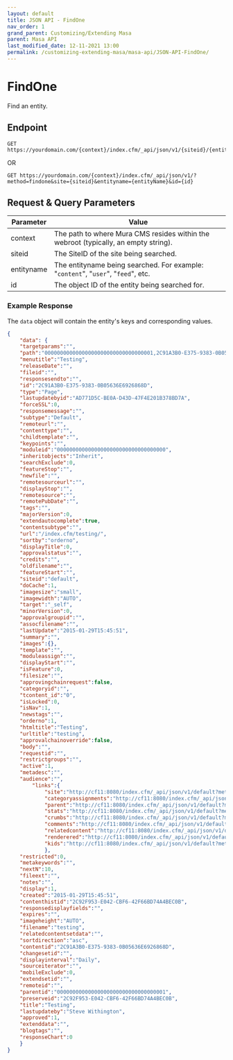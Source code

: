 ```yaml
---
layout: default
title: JSON API - FindOne
nav_order: 1
grand_parent: Customizing/Extending Masa
parent: Masa API
last_modified_date: 12-11-2021 13:00
permalink: /customizing-extending-masa/masa-api/JSON-API-FindOne/
---
```


# FindOne
Find an entity.

## Endpoint
```
GET https://yourdomain.com/{context}/index.cfm/_api/json/v1/{siteid}/{entityname}/{id}
```
OR

```
GET https://yourdomain.com/{context}/index.cfm/_api/json/v1/?method=findone&site={siteid}&entityname={entityName}&id={id}
```

## Request & Query Parameters

| Parameter  | Value                                                                               |
| ---------- | ----------------------------------------------------------------------------------- |
| context    | The path to where Mura CMS resides within the webroot (typically, an empty string). |
| siteid     | The SiteID of the site being searched.                                              |
| entityname | The entityname being searched. For example: "`content`", "`user`", "`feed`", etc.   |
| id         | The object ID of the entity being searched for.                                     |

### Example Response
The `data` object will contain the entity's keys and corresponding values.

```json
{
    "data": {
    "targetparams":"",
    "path":"00000000000000000000000000000000001,2C91A3B0-E375-9383-0B05636E6926868D",
    "menutitle":"Testing",
    "releaseDate":"",
    "fileid":"",
    "responsesendto":"",
    "id":"2C91A3B0-E375-9383-0B05636E6926868D",
    "type":"Page",
    "lastupdatebyid":"AD771D5C-BE0A-D43D-47F4E201B378BD7A",
    "forceSSL":0,
    "responsemessage":"",
    "subtype":"Default",
    "remoteurl":"",
    "contenttype":"",
    "childtemplate":"",
    "keypoints":"",
    "moduleid":"00000000000000000000000000000000000",
    "inheritobjects":"Inherit",
    "searchExclude":0,
    "featureStop":"",
    "newfile":"",
    "remotesourceurl":"",
    "displayStop":"",
    "remotesource":"",
    "remotePubDate":"",
    "tags":"",
    "majorVersion":0,
    "extendautocomplete":true,
    "contentsubtype":"",
    "url":"/index.cfm/testing/",
    "sortby":"orderno",
    "displayTitle":0,
    "approvalstatus":"",
    "credits":"",
    "oldfilename":"",
    "featureStart":"",
    "siteid":"default",
    "doCache":1,
    "imagesize":"small",
    "imagewidth":"AUTO",
    "target":"_self",
    "minorVersion":0,
    "approvalgroupid":"",
    "assocfilename":"",
    "lastUpdate":"2015-01-29T15:45:51",
    "summary":"",
    "images":{},
    "template":"",
    "moduleassign":"",
    "displayStart":"",
    "isFeature":0,
    "filesize":"",
    "approvingchainrequest":false,
    "categoryid":"",
    "tcontent_id":"0",
    "isLocked":0,
    "isNav":1,
    "newstags":"",
    "orderno":1,
    "htmltitle":"Testing",
    "urltitle":"testing",
    "approvalchainoverride":false,
    "body":"",
    "requestid":"",
    "restrictgroups":"",
    "active":1,
    "metadesc":"",
    "audience":"",
        "links":{
            "site":"http://cf11:8080/index.cfm/_api/json/v1/default?method=findOne&entityName=site&siteid=default",
            "categoryassignments":"http://cf11:8080/index.cfm/_api/json/v1/default?method=findQuery&siteid=default&entityName=contentCategoryAssign&contenthistid=2C92F953-E042-CBF6-42F66BD74A4BEC0B",
            "parent":"http://cf11:8080/index.cfm/_api/json/v1/default?method=findOne&siteid=default&entityName=content&id=00000000000000000000000000000000001",
            "stats":"http://cf11:8080/index.cfm/_api/json/v1/default?method=findOne&siteid=default&entityName=stats&id=2C91A3B0-E375-9383-0B05636E6926868D",
            "crumbs":"http://cf11:8080/index.cfm/_api/json/v1/default?method=findCrumbArray&siteid=default&entityName=content&id=2C91A3B0-E375-9383-0B05636E6926868D",
            "comments":"http://cf11:8080/index.cfm/_api/json/v1/default?method=findQuery&siteid=default&entityName=comment&contentid=2C91A3B0-E375-9383-0B05636E6926868D",
            "relatedcontent":"http://cf11:8080/index.cfm/_api/json/v1/default?method=findRelatedContent&siteid=default&id=2C91A3B0-E375-9383-0B05636E6926868D",
            "renderered":"http://cf11:8080/index.cfm/_api/json/v1/default/_path/testing",
            "kids":"http://cf11:8080/index.cfm/_api/json/v1/default?method=findQuery&siteid=default&entityName=content&parentid=2C91A3B0-E375-9383-0B05636E6926868D"
            },
    "restricted":0,
    "metakeywords":"",
    "nextN":10,
    "fileext":"",
    "notes":"",
    "display":1,
    "created":"2015-01-29T15:45:51",
    "contenthistid":"2C92F953-E042-CBF6-42F66BD74A4BEC0B",
    "responsedisplayfields":"",
    "expires":"",
    "imageheight":"AUTO",
    "filename":"testing",
    "relatedcontentsetdata":"",
    "sortdirection":"asc",
    "contentid":"2C91A3B0-E375-9383-0B05636E6926868D",
    "changesetid":"",
    "displayinterval":"Daily",
    "sourceiterator":"",
    "mobileExclude":0,
    "extendsetid":"",
    "remoteid":"",
    "parentid":"00000000000000000000000000000000001",
    "preserveid":"2C92F953-E042-CBF6-42F66BD74A4BEC0B",
    "title":"Testing",
    "lastupdateby":"Steve Withington",
    "approved":1,
    "extenddata":"",
    "blogtags":"",
    "responseChart":0
    }
}
```